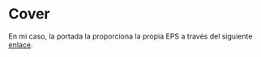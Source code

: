# Cover

En mi caso, la portada la proporciona la propia EPS a través del siguiente [enlace](https://eps.ua.es/es/master-ingenieria-informatica/documentos/portada-tfm.zip).
